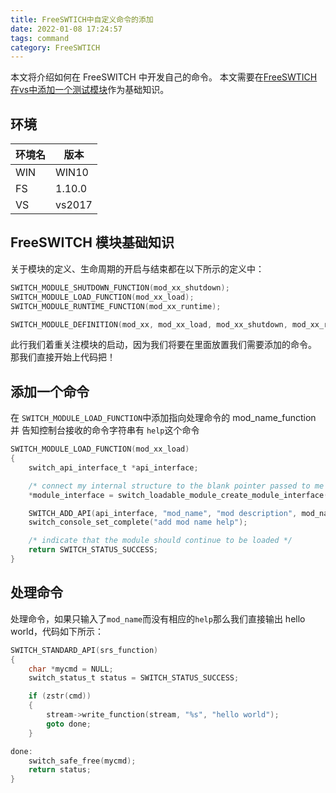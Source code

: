 ```yaml
---
title: FreeSWTICH中自定义命令的添加
date: 2022-01-08 17:24:57
tags: command
category: FreeSWTICH
---
```


本文将介绍如何在 FreeSWITCH 中开发自己的命令。
本文需要在[FreeSWTICH在vs中添加一个测试模块](./FreeSWTICH在vs中添加一个测试模块)作为基础知识。

## 环境

| 环境名 | 版本     |
|----   |----     |
| WIN   | WIN10   |
| FS    | 1.10.0  |
| VS    | vs2017  |

## FreeSWITCH 模块基础知识

关于模块的定义、生命周期的开启与结束都在以下所示的定义中：

```c
SWITCH_MODULE_SHUTDOWN_FUNCTION(mod_xx_shutdown);
SWITCH_MODULE_LOAD_FUNCTION(mod_xx_load);
SWITCH_MODULE_RUNTIME_FUNCTION(mod_xx_runtime);

SWITCH_MODULE_DEFINITION(mod_xx, mod_xx_load, mod_xx_shutdown, mod_xx_runtime);
```

此行我们着重关注模块的启动，因为我们将要在里面放置我们需要添加的命令。
那我们直接开始上代码把！

## 添加一个命令

在 `SWITCH_MODULE_LOAD_FUNCTION`中添加指向处理命令的 mod_name_function 并
告知控制台接收的命令字符串有 `help`这个命令

```c
SWITCH_MODULE_LOAD_FUNCTION(mod_xx_load)
{
	switch_api_interface_t *api_interface;

	/* connect my internal structure to the blank pointer passed to me */
	*module_interface = switch_loadable_module_create_module_interface(pool, modname);

	SWITCH_ADD_API(api_interface, "mod_name", "mod description", mod_name_function, "syntax");
	switch_console_set_complete("add mod name help");

	/* indicate that the module should continue to be loaded */
	return SWITCH_STATUS_SUCCESS;
}
```

## 处理命令

处理命令，如果只输入了`mod_name`而没有相应的`help`那么我们直接输出 hello world，代码如下所示：

```c
SWITCH_STANDARD_API(srs_function)
{
	char *mycmd = NULL;
	switch_status_t status = SWITCH_STATUS_SUCCESS;

	if (zstr(cmd)) 
	{ 
		stream->write_function(stream, "%s", "hello world");
		goto done;
	}

done:
	switch_safe_free(mycmd);
	return status;
}
```
